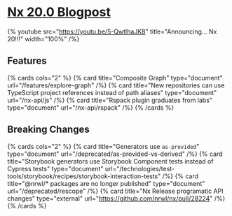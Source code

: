 # [Nx 20.0 Blogpost](/blog/announcing-nx-20)

{% youtube
src="https://youtu.be/5-QwtlhaJK8"
title="Announcing... Nx 20!!!"
width="100%" /%}

## Features

{% cards cols="2" %}
{% card title="Composite Graph" type="document" url="/features/explore-graph" /%}
{% card title="New repositories can use TypeScript project references instead of path aliases" type="document" url="/nx-api/js" /%}
{% card title="Rspack plugin graduates from labs" type="document" url="/nx-api/rspack" /%}
{% /cards %}

## Breaking Changes

{% cards cols="2" %}
{% card title="Generators use `as-provided`" type="document" url="/deprecated/as-provided-vs-derived" /%}
{% card title="Storybook generators use Storybook Component tests instead of Cypress tests" type="document" url="/technologies/test-tools/storybook/recipes/storybook-interaction-tests" /%}
{% card title="@nrwl/* packages are no longer published" type="document" url="/deprecated/rescope" /%}
{% card title="Nx Release programatic API changes" type="external" url="https://github.com/nrwl/nx/pull/28224" /%}
{% /cards %}
